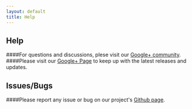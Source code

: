 ```yaml
---
layout: default
title: Help
---
```


## Help
####For questions and discussions, plese visit our [Google+ community](https://plus.google.com/communities/101698609208460903442).<br/>
####Please visit our [Google+ Page](https://plus.google.com/110921978832968698645) to keep up with the latest releases and updates.
## Issues/Bugs

####Please report any issue or bug on our project's [Github page](http://github.com/sikuli/sikulislides/issues).
